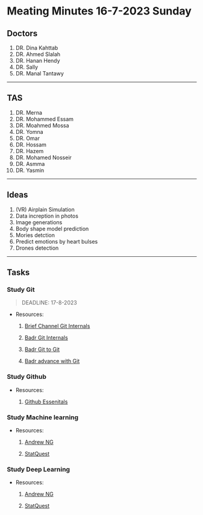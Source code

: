 # Meating Minutes 16-7-2023 Sunday

## Doctors

1. DR. Dina Kahttab
2. DR. Ahmed Slalah
3. DR. Hanan Hendy
4. DR. Sally
5. DR. Manal Tantawy

---

## TAS

1.  DR. Merna
2.  DR. Mohammed Essam
3.  DR. Moahmed Mossa
4.  DR. Yomna
5.  DR. Omar
6.  DR. Hossam
7.  DR. Hazem
8.  DR. Mohamed Nosseir
9.  DR. Asmma
10. DR. Yasmin

---

## Ideas

1. (VR) Airplain Simulation
2. Data increption in photos
3. Image generations
4. Body shape model prediction
5. Mories detction
6. Predict emotions by heart bulses
7. Drones detection

---

## Tasks

### Study Git

> DEADLINE: 17-8-2023

- Resources:

  1. [Brief Channel Git Internals](https://www.youtube.com/watch?v=fWMKue-WBok&list=PL9lx0DXCC4BNUby5H58y6s2TQVLadV8v7)

  2. [Badr Git Internals](https://www.youtube.com/watch?v=8OKRA2-hTOE&list=PLanhLNyaKYBmdcqQgwy3itwX6pBVzpEQs)

  3. [Badr Git to Git](https://www.youtube.com/watch?v=9CddgFAzFgY&list=PLanhLNyaKYBn7H4ekD2aOAimlSiNJaeh8)

  4. [Badr advance with Git](https://www.youtube.com/watch?v=FK5OZgYhgCI&list=PLanhLNyaKYBmt4a0XiLkWWz4eMYlOViwq)

### Study Github

- Resources:

  1. [Github Essenitals](https://github.com/anzhihe/Free-Git-Books/blob/master/book/GitHub%20Essentials.pdf)

### Study Machine learning

- Resources:

  1. [Andrew NG](https://www.youtube.com/watch?v=qeHZOdmJvFU&list=PLZ9qNFMHZ-A4rycgrgOYma6zxF4BZGGPW)

  2. [StatQuest](https://www.youtube.com/watch?v=Gv9_4yMHFhI&list=PLblh5JKOoLUICTaGLRoHQDuF_7q2GfuJF)

### Study Deep Learning

- Resources:

  1. [Andrew NG](https://www.youtube.com/watch?v=CS4cs9xVecg&list=PLpFsSf5Dm-pd5d3rjNtIXUHT-v7bdaEIe)

  2. [StatQuest](https://www.youtube.com/watch?v=zxagGtF9MeU&list=PLblh5JKOoLUIxGDQs4LFFD--41Vzf-ME1)
